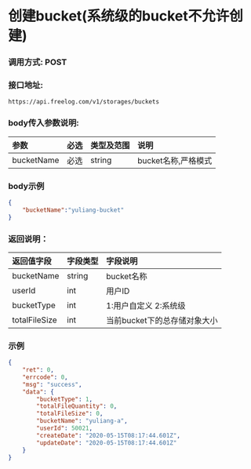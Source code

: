# 创建bucket(系统级的bucket不允许创建)

### 调用方式: POST

### 接口地址:

```
https://api.freelog.com/v1/storages/buckets
```

### body传入参数说明:

| 参数 | 必选 | 类型及范围 | 说明 |
| :--- | :--- | :--- | :--- |
| bucketName | 必选 | string |bucket名称,严格模式|


### body示例

```json
{
	"bucketName":"yuliang-bucket"
}
```

### 返回说明：

| 返回值字段 | 字段类型 | 字段说明 |
| :--- | :--- | :--- |
| bucketName | string | bucket名称|
| userId | int | 用户ID|
| bucketType | int | 1:用户自定义  2:系统级 |
| totalFileSize | int | 当前bucket下的总存储对象大小 |


### 示例

```json
{
    "ret": 0,
    "errcode": 0,
    "msg": "success",
    "data": {
        "bucketType": 1,
        "totalFileQuantity": 0,
        "totalFileSize": 0,
        "bucketName": "yuliang-a",
        "userId": 50021,
        "createDate": "2020-05-15T08:17:44.601Z",
        "updateDate": "2020-05-15T08:17:44.601Z"
    }
}
```

